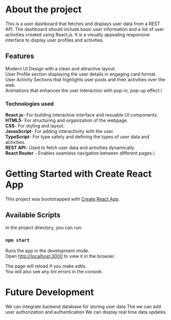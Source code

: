 # About the project

This is a user dashboard that fetches and displays user data from a REST API. The dashboard should include basic user information and a list of user activities created using React.js. It is a visually appealing responsive  interface to display user profiles and activities.

## Features

Modern UI Design with a clean and attractive layout.\
User Profile section displaying the user details in engaging card format.\
User Activity Sections that highlights user posts and their activities over the web.\
Animations that enhances the user interaction with pop-in, pop-up effect.\

### Technologies used
**React.js**- For building interactive interface and resuable UI components.\
**HTML5**- For structuring and organization of the webpage.\
**CSS**- For styling and layout.\
**JavasScript**- For adding interactiivity with the user.\
**TypeScript**- For type safety and defining the types of user data and activities.\
**REST API**-  Used to fetch user data and activities dynamically.\
**React Router** - Enables seamless navigation between different pages.\

# Getting Started with Create React App

This project was bootstrapped with [Create React App](https://github.com/facebook/create-react-app).

## Available Scripts

In the project directory, you can run:

### `npm start`

Runs the app in the development mode.\
Open [http://localhost:3000](http://localhost:3000) to view it in the browser.

The page will reload if you make edits.\
You will also see any lint errors in the console.

# Future Development
We can integrate backend database for storing user data
The we can add user authorization and authentication
We can display real time data updates
